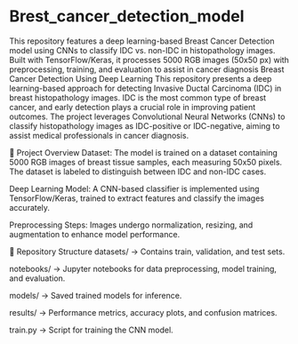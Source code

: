 # Brest_cancer_detection_model
This repository features a deep learning-based Breast Cancer Detection model using CNNs to classify IDC vs. non-IDC in histopathology images. Built with TensorFlow/Keras, it processes 5000 RGB images (50x50 px) with preprocessing, training, and evaluation to assist in cancer diagnosis
Breast Cancer Detection Using Deep Learning
This repository presents a deep learning-based approach for detecting Invasive Ductal Carcinoma (IDC) in breast histopathology images. IDC is the most common type of breast cancer, and early detection plays a crucial role in improving patient outcomes. The project leverages Convolutional Neural Networks (CNNs) to classify histopathology images as IDC-positive or IDC-negative, aiming to assist medical professionals in cancer diagnosis.

🔹 Project Overview
Dataset: The model is trained on a dataset containing 5000 RGB images of breast tissue samples, each measuring 50x50 pixels. The dataset is labeled to distinguish between IDC and non-IDC cases.

Deep Learning Model: A CNN-based classifier is implemented using TensorFlow/Keras, trained to extract features and classify the images accurately.

Preprocessing Steps: Images undergo normalization, resizing, and augmentation to enhance model performance.

📂 Repository Structure
datasets/ → Contains train, validation, and test sets.

notebooks/ → Jupyter notebooks for data preprocessing, model training, and evaluation.

models/ → Saved trained models for inference.

results/ → Performance metrics, accuracy plots, and confusion matrices.

train.py → Script for training the CNN model.
